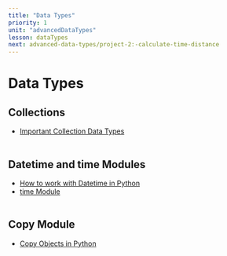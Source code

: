 ```yaml
---
title: "Data Types"
priority: 1
unit: "advancedDataTypes"
lesson: dataTypes
next: advanced-data-types/project-2:-calculate-time-distance
---
```


# Data Types

## Collections

- [Important Collection Data Types](https://book.pythontips.com/en/latest/collections.html)
  <br><br>

## Datetime and time Modules

- [How to work with Datetime in Python](https://pymotw.com/3/datetime/index.html)
- [time Module](https://pymotw.com/3/time/index.html)
  <br><br>

## Copy Module

- [Copy Objects in Python](https://pymotw.com/3/copy/index.html)
